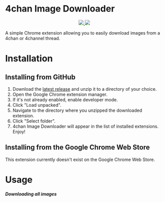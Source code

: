 # 4chan Image Downloader

<p align="center">
    <a href="https://github.com/Ben-H1/4chan-Image-Downloader/releases">
        <img src="https://img.shields.io/github/downloads/Ben-H1/4chan-Image-Downloader/total" />
    </a>
    <a href="">
        <img src="https://img.shields.io/github/languages/code-size/Ben-H1/4chan-Image-Downloader" />
    </a>
</p>

A simple Chrome extension allowing you to easily download images from a 4chan or 4channel thread.

# Installation
## Installing from GitHub
1. Download the [latest release](https://github.com/Ben-H1/4chan-Image-Downloader/releases/latest) and unzip it to a directory of your choice.
2. Open the Google Chrome extension manager.
3. If it's not already enabled, enable developer mode.
4. Click "Load unpacked".
5. Navigate to the directory where you unzipped the downloaded extension.
6. Click "Select folder".
7. 4chan Image Downloader will appear in the list of installed extensions. Enjoy!

## Installing from the Google Chrome Web Store
This extension currently doesn't exist on the Google Chrome Web Store.

# Usage
##### Downloading all images
